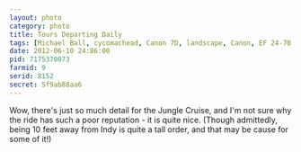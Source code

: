 ```yaml
---
layout: photo
category: photo
title: Tours Departing Daily
tags: [Michael Ball, cycomachead, Canon 7D, landscape, Canon, EF 24-70 f2.8L, Jungle Cruise, DLR, Adventure Land, Disney, HDR, HDRI, Disneyland, Disneyland Resort, Anaheim, rides, attraction]
date: 2012-06-10 24:86:00
pid: 7175370073
farmid: 9
serid: 8152
secret: 5f9ab88aa6
---
```


Wow, there's just so much detail for the Jungle Cruise, and I'm not sure why the ride has such a poor reputation - it is quite nice. (Though admittedly, being 10 feet away from Indy is quite a tall order, and that may be cause for some of it!)
